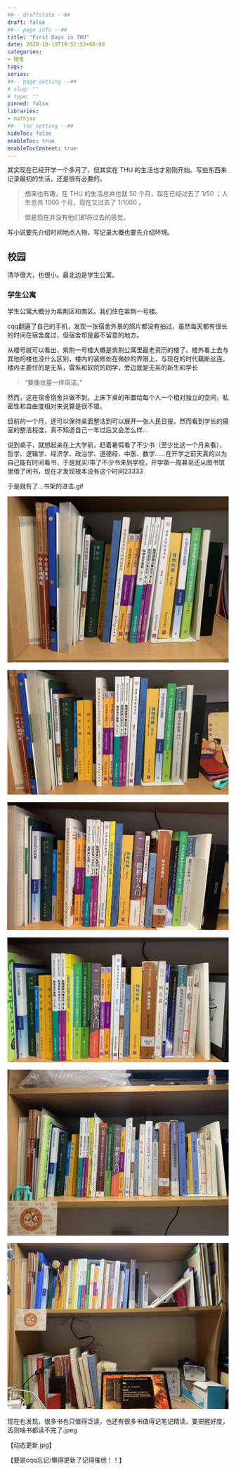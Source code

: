 ```yaml
---
##-- draftstate --##
draft: false
##-- page info --##
title: "First Days in THU"
date: 2020-10-19T19:52:53+08:00
categories:
- 随笔
tags:
series:
##-- page setting --##
# slug: ""
# type: ""
pinned: false
libraries:
- mathjax 
##-- toc setting --##
hideToc: false
enableToc: true
enableTocContent: true
---
```



其实现在已经开学一个多月了，但其实在 THU 的生活也才刚刚开始。写些东西来记录最初的生活，还是很有必要的。

<!--more-->

> 想来也有趣，在 THU 的生活总共也就 50 个月，现在已经过去了 1/50 ；人生总共 1000 个月，现在又过去了 1/1000 。
>
> 但是现在并没有他们即将过去的感觉。

写小说要先介绍时间地点人物，写记录大概也要先介绍环境。

## 校园

清华很大，也很小。最北边是学生公寓。

### 学生公寓

学生公寓大概分为紫荆区和南区。我们住在紫荆一号楼。

cqq翻遍了自己的手机，发现一张宿舍外景的照片都没有拍过，虽然每天都有很长的时间在宿舍度过，但宿舍却是最不留意的地方。

从楼号就可以看出，紫荆一号楼大概是紫荆公寓里最老资历的楼了。楼外看上去与其他的楼也没什么区别，楼内的装修处在微妙的界限上，与现在的时代藕断丝连。楼内主要住的是无系，雷系和软院的同学，旁边就是无系的新生和学长

> “要像坟墓一样简洁。”

然而，这在宿舍宿舍并做不到。上床下桌的布置给每个人一个相对独立的空间，私密性和自由度相对来说算是很不错。

目前的一个月，还可以保持桌面整洁到可以展开一张人民日报，然而看到学长的寝室的整洁程度，真不知道自己一年过后又会怎么样...

说到桌子，就想起来在上大学前，赶着暑假看了不少书（至少比这一个月来看），哲学、逻辑学、经济学、政治学、道德经、中医、数学......在开学之前天真的以为自己能有时间看书，于是就买/带了不少书来到学校，开学第一周甚至还从图书馆里借了闲书，现在才发现根本没有这个时间23333

于是就有了...书架的进击.gif

![](shelf1.jpg)

![](shelf2.jpg)

![](shelf3.jpg)

![](shelf4.jpg)

![](shelf5.jpg)

![](shelf6.jpg)

现在也发现，很多书也只值得泛读，也还有很多书值得记笔记精读。要把握好度，否则啥书都读不完了.jpeg



【动态更新.jpg】

【要是cqq忘记/懒得更新了记得催他！！】
